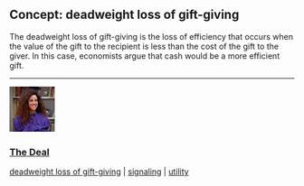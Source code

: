 ## Concept: deadweight loss of gift-giving

The deadweight loss of gift-giving is the loss of efficiency that occurs when the value of the gift to the recipient is less than the cost of the gift to the giver. In this case, economists argue that cash would be a more efficient gift.

<hr>
<div class="clip-listing">
<img src="media/icons/deal_clip2.jpg" alt="The Deal icon">

### [The Deal](/clip/16/)

[deadweight loss of gift-giving](/concept/deadweight-loss-of-gift-giving/) | [signaling](/concept/signaling/) | [utility](/concept/utility/)
</div>

